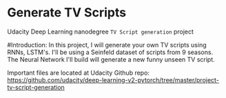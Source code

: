 # Generate TV Scripts
Udacity Deep Learning nanodegree `TV Script generation` project 

#Introduction:
In this project, I will generate your own TV scripts using RNNs, LSTM's.
I'll be using a Seinfeld dataset of scripts from 9 seasons. 
The Neural Network I'll build will generate a new funny unseen TV script.

Important files are located  at Udacity Github repo:
https://github.com/udacity/deep-learning-v2-pytorch/tree/master/project-tv-script-generation
